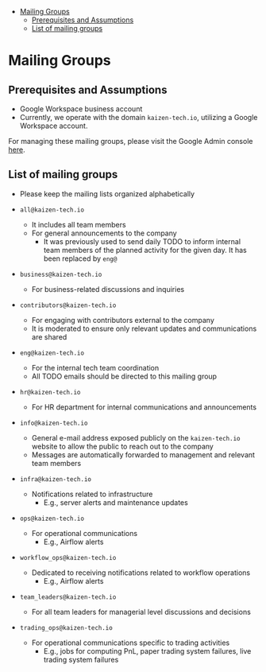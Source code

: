 

<!-- toc -->

- [Mailing Groups](#mailing-groups)
  * [Prerequisites and Assumptions](#prerequisites-and-assumptions)
  * [List of mailing groups](#list-of-mailing-groups)

<!-- tocstop -->

# Mailing Groups

## Prerequisites and Assumptions

- Google Workspace business account
- Currently, we operate with the domain `kaizen-tech.io`, utilizing a Google
  Workspace account.

For managing these mailing groups, please visit the Google Admin console
[here](https://admin.google.com/ac/groups).

## List of mailing groups

- Please keep the mailing lists organized alphabetically

- `all@kaizen-tech.io`
  - It includes all team members
  - For general announcements to the company
    - It was previously used to send daily TODO to inform internal team members
      of the planned activity for the given day. It has been replaced by `eng@`
- `business@kaizen-tech.io`
  - For business-related discussions and inquiries
- `contributors@kaizen-tech.io`
  - For engaging with contributors external to the company
  - It is moderated to ensure only relevant updates and communications are
    shared
- `eng@kaizen-tech.io`
  - For the internal tech team coordination
  - All TODO emails should be directed to this mailing group
- `hr@kaizen-tech.io`
  - For HR department for internal communications and announcements
- `info@kaizen-tech.io`
  - General e-mail address exposed publicly on the `kaizen-tech.io` website to
    allow the public to reach out to the company
  - Messages are automatically forwarded to management and relevant team members
- `infra@kaizen-tech.io`
  - Notifications related to infrastructure
    - E.g., server alerts and maintenance updates
- `ops@kaizen-tech.io`
  - For operational communications
    - E.g., Airflow alerts
- `workflow_ops@kaizen-tech.io`
  - Dedicated to receiving notifications related to workflow operations
    - E.g., Airflow alerts
- `team_leaders@kaizen-tech.io`
  - For all team leaders for managerial level discussions and decisions
- `trading_ops@kaizen-tech.io`
  - For operational communications specific to trading activities
    - E.g., jobs for computing PnL, paper trading system failures, live trading
      system failures
